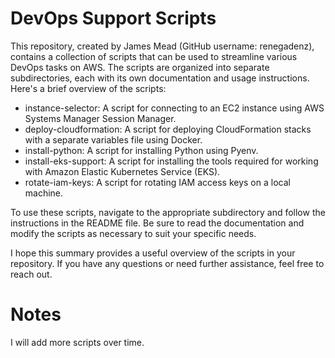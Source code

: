 # DevOps Support Scripts
This repository, created by James Mead (GitHub username: renegadenz), contains a collection of scripts that can be used to streamline various DevOps tasks on AWS. The scripts are organized into separate subdirectories, each with its own documentation and usage instructions. Here's a brief overview of the scripts:

* instance-selector: A script for connecting to an EC2 instance using AWS Systems Manager Session Manager.
* deploy-cloudformation: A script for deploying CloudFormation stacks with a separate variables file using Docker.
* install-python: A script for installing Python using Pyenv.
* install-eks-support: A script for installing the tools required for working with Amazon Elastic Kubernetes Service (EKS).
* rotate-iam-keys: A script for rotating IAM access keys on a local machine.

To use these scripts, navigate to the appropriate subdirectory and follow the instructions in the README file. Be sure to read the documentation and modify the scripts as necessary to suit your specific needs.


I hope this summary provides a useful overview of the scripts in your repository. If you have any questions or need further assistance, feel free to reach out.

# Notes
I will add more scripts over time.